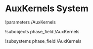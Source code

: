 <!-- MOOSE System Documentation Stub: Remove this when content is added. -->
# AuxKernels System
!parameters /AuxKernels

!subobjects phase_field /AuxKernels

!subsystems phase_field /AuxKernels

